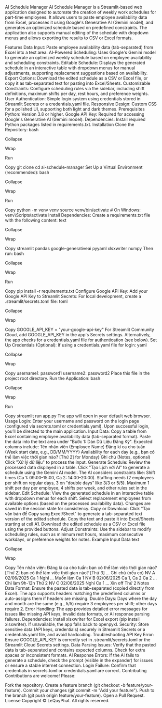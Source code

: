 AI Schedule Manager
AI Schedule Manager is a Streamlit-based web application designed to automate the creation of weekly work schedules for part-time employees. It allows users to paste employee availability data from Excel, processes it using Google's Generative AI (Gemini model), and generates an optimized schedule based on predefined constraints. The application also supports manual editing of the schedule with dropdown menus and allows exporting the results to CSV or Excel formats.

Features
Data Input: Paste employee availability data (tab-separated) from Excel into a text area.
AI-Powered Scheduling: Uses Google's Gemini model to generate an optimized weekly schedule based on employee availability and scheduling constraints.
Editable Schedule: Displays the generated schedule in an interactive table with dropdown menus for manual adjustments, supporting replacement suggestions based on availability.
Export Options: Download the edited schedule as a CSV or Excel file, or copy it as tab-separated text for pasting into Excel/Sheets.
Customizable Constraints: Configure scheduling rules via the sidebar, including shift definitions, maximum shifts per day, rest hours, and preference weights.
User Authentication: Simple login system using credentials stored in Streamlit Secrets or a credentials.yaml file.
Responsive Design: Custom CSS for a polished UI, supporting both light and dark themes.
Prerequisites
Python: Version 3.8 or higher.
Google API Key: Required for accessing Google's Generative AI (Gemini model).
Dependencies: Install required Python packages listed in requirements.txt.
Installation
Clone the Repository:
bash

Collapse

Wrap

Run

Copy
git clone <repository-url>
cd ai-schedule-manager
Set Up a Virtual Environment (recommended):
bash

Collapse

Wrap

Run

Copy
python -m venv venv
source venv/bin/activate  # On Windows: venv\Scripts\activate
Install Dependencies: Create a requirements.txt file with the following content:
text

Collapse

Wrap

Copy
streamlit
pandas
google-generativeai
pyyaml
xlsxwriter
numpy
Then run:
bash

Collapse

Wrap

Run

Copy
pip install -r requirements.txt
Configure Google API Key:
Add your Google API Key to Streamlit Secrets:
For local development, create a .streamlit/secrets.toml file:
toml

Collapse

Wrap

Copy
GOOGLE_API_KEY = "your-google-api-key"
For Streamlit Community Cloud, add GOOGLE_API_KEY in the app's Secrets settings.
Alternatively, the app checks for a credentials.yaml file for authentication (see below).
Set Up Credentials (Optional): If using a credentials.yaml file for login:
yaml

Collapse

Wrap

Copy
username1: password1
username2: password2
Place this file in the project root directory.
Run the Application:
bash

Collapse

Wrap

Run

Copy
streamlit run app.py
The app will open in your default web browser.
Usage
Login:
Enter your username and password on the login page (configured via secrets.toml or credentials.yaml).
Upon successful login, you’ll be directed to the main application.
Input Data:
Copy a table from Excel containing employee availability data (tab-separated format).
Paste the data into the text area under "Bước 1: Dán Dữ Liệu Đăng Ký".
Expected columns include:
Tên nhân viên (Employee Name)
Đăng kí ca cho tuần (Week start date, e.g., DD/MM/YYYY)
Availability for each day (e.g., bạn có thể làm việc thời gian nào? [Thứ 2] for Monday)
Ghi chú (Notes, optional)
Click "Xử lý dữ liệu" to process the input.
Generate Schedule:
Review the processed data displayed in a table.
Click "Tạo Lịch với AI" to generate a schedule using the Gemini AI model.
The AI considers constraints like:
Shift times (Ca 1: 09:00–15:00, Ca 2: 14:00–20:00).
Staffing needs (2 employees per shift on regular days, 3 on "double days" like 3/3 or 5/5).
Maximum 1 shift per day per employee, 4 shifts per week, and other rules set in the sidebar.
Edit Schedule:
View the generated schedule in an interactive table with dropdown menus for each shift.
Select replacement employees from available options (based on the processed availability data).
Changes are saved in the session state for consistency.
Copy or Download:
Click "Tạo văn bản để Copy sang Excel/Sheet" to generate a tab-separated text version of the edited schedule.
Copy the text and paste it into Excel/Sheets starting at cell A1.
Download the edited schedule as a CSV or Excel file using the provided buttons.
Adjust Constraints:
Use the sidebar to modify scheduling rules, such as minimum rest hours, maximum consecutive workdays, or preference weights for notes.
Example Input Data
text

Collapse

Wrap

Copy
Tên nhân viên:	Đăng kí ca cho tuần:	bạn có thể làm việc thời gian nào? [Thứ 2]	bạn có thể làm việc thời gian nào? [Thứ 3]	...	Ghi chú (nếu có)
NV A	02/06/2025	Ca 1	Nghỉ	...	Muốn làm Ca 1
NV B	02/06/2025	Ca 1, Ca 2	Ca 2	...	Chỉ làm 9h-12h Thứ 2
NV C	02/06/2025	Nghỉ	Ca 1	...	Xin off Thứ 2
Notes
Data Format: Ensure the pasted data is tab-separated (copied directly from Excel). The app supports headers matching the predefined columns or auto-assigns them if headers are missing.
Double Days: Days where the day and month are the same (e.g., 5/5) require 3 employees per shift; other days require 2.
Error Handling: The app provides detailed error messages for issues like missing API keys, invalid data formats, or AI response parsing failures.
Dependencies: Install xlsxwriter for Excel export (pip install xlsxwriter). If unavailable, the app falls back to openpyxl.
Security: Store sensitive data (API keys, credentials) securely in Streamlit Secrets or a credentials.yaml file, and avoid hardcoding.
Troubleshooting
API Key Error: Ensure GOOGLE_API_KEY is correctly set in .streamlit/secrets.toml or the Streamlit Cloud Secrets settings.
Data Parsing Issues: Verify that the pasted data is tab-separated and contains expected columns. Check for extra spaces or inconsistent formats.
AI Response Errors: If the AI fails to generate a schedule, check the prompt (visible in the expander) for issues or ensure a stable internet connection.
Login Failure: Confirm that credentials in secrets.toml or credentials.yaml are correct.
Contributing
Contributions are welcome! Please:

Fork the repository.
Create a feature branch (git checkout -b feature/your-feature).
Commit your changes (git commit -m "Add your feature").
Push to the branch (git push origin feature/your-feature).
Open a Pull Request.
License
Copyright © LeQuyPhat. All rights reserved.
